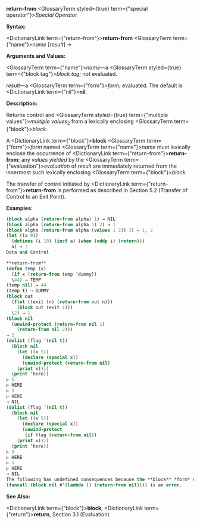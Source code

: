 **return-from** <GlossaryTerm styled={true} term={"special operator"}><i>Special Operator</i></GlossaryTerm> 



**Syntax:** 



<DictionaryLink  term={"return-from"}><b>return-from</b></DictionaryLink> <GlossaryTerm  term={"name"}><i>name</i></GlossaryTerm> [*result*] → 



**Arguments and Values:** 



<GlossaryTerm  term={"name"}><i>name</i></GlossaryTerm>—a <GlossaryTerm styled={true} term={"block tag"}><i>block tag</i></GlossaryTerm>; not evaluated. 



*result*—a <GlossaryTerm  term={"form"}><i>form</i></GlossaryTerm>; evaluated. The default is <DictionaryLink  term={"nil"}><b>nil</b></DictionaryLink>. 



**Description:** 



Returns control and <GlossaryTerm styled={true} term={"multiple values"}><i>multiple values</i></GlossaryTerm><sub>2</sub> from a lexically enclosing <GlossaryTerm  term={"block"}><i>block</i></GlossaryTerm>. 



A <DictionaryLink  term={"block"}><b>block</b></DictionaryLink> <GlossaryTerm  term={"form"}><i>form</i></GlossaryTerm> named <GlossaryTerm  term={"name"}><i>name</i></GlossaryTerm> must lexically enclose the occurrence of <DictionaryLink  term={"return-from"}><b>return-from</b></DictionaryLink>; any *values yielded* by the <GlossaryTerm  term={"evaluation"}><i>evaluation</i></GlossaryTerm> of *result* are immediately returned from the innermost such lexically enclosing <GlossaryTerm  term={"block"}><i>block</i></GlossaryTerm>. 



The transfer of control initiated by <DictionaryLink  term={"return-from"}><b>return-from</b></DictionaryLink> is performed as described in Section 5.2 (Transfer of Control to an Exit Point). 



**Examples:**
```lisp
(block alpha (return-from alpha) 1) → NIL 
(block alpha (return-from alpha 1) 2) → 1 
(block alpha (return-from alpha (values 1 2)) 3) → 1, 2 
(let ((a 0)) 
  (dotimes (i 10) (incf a) (when (oddp i) (return))) 
  a) → 2 
Data and Control 

**return-from** 
(defun temp (x) 
  (if x (return-from temp ’dummy)) 
  \44) → TEMP 
(temp nil) → 44 
(temp t) → DUMMY 
(block out 
  (flet ((exit (n) (return-from out n))) 
    (block out (exit 1))) 
  \2) → 1 
(block nil 
  (unwind-protect (return-from nil 1) 
    (return-from nil 2))) 
→ 2 
(dolist (flag ’(nil t)) 
  (block nil 
    (let ((x 5)) 
      (declare (special x)) 
      (unwind-protect (return-from nil) 
	(print x)))) 
  (print ’here)) 
▷ 5 
▷ HERE 
▷ 5 
▷ HERE 
→ NIL 
(dolist (flag ’(nil t)) 
  (block nil 
    (let ((x 5)) 
      (declare (special x)) 
      (unwind-protect 
	   (if flag (return-from nil)) 
	(print x)))) 
  (print ’here)) 
▷ 5 
▷ HERE 
▷ 5 
▷ HERE 
→ NIL 
The following has undefined consequences because the **block** *form* exits normally before the **return-from** *form* is attempted. 
(funcall (block nil #’(lambda () (return-from nil)))) is an error. 


```
**See Also:** 



<DictionaryLink  term={"block"}><b>block</b></DictionaryLink>, <DictionaryLink  term={"return"}><b>return</b></DictionaryLink>, Section 3.1 (Evaluation) 



